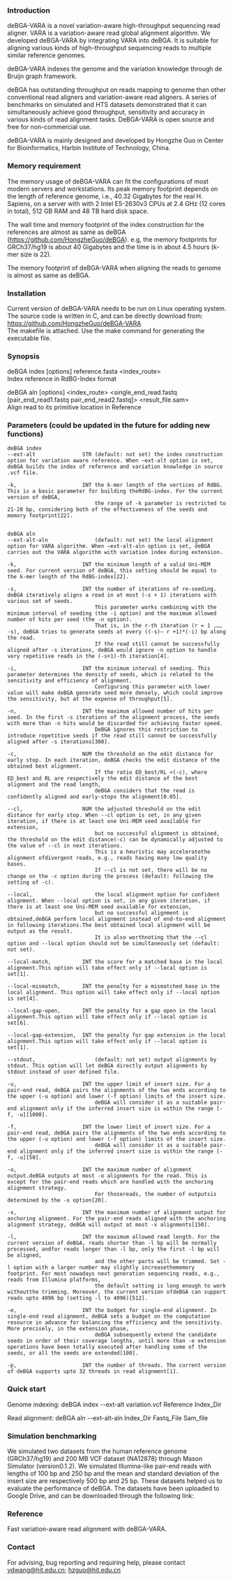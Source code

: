 ### Introduction

deBGA-VARA is a novel variation-aware high-throughput sequencing read aligner. VARA is a variation-aware read global alignment algorithm. We developed deBGA-VARA by integrating VARA into deBGA. It is suitable for aligning various kinds of high-throughput sequencing reads to multiple similar reference genomes.

deBGA-VARA indexes the genome and the variation knowledge through de Bruijn graph framework. 

deBGA has outstanding throughput on reads mapping to genome than other conventional read aligners and variation-aware read aligners. A series of benchmarks on simulated and HTS datasets demonstrated that it can simultaneously achieve good throughput, sensitivity and accuracy in various kinds of read alignment tasks. DeBGA-VARA is open source and free for non-commercial use.

deBGA-VARA is mainly designed and developed by Hongzhe Guo in Center for Bioinformatics, Harbin Institute of Technology, China.

### Memory requirement
The memory usage of deBGA-VARA can fit the configurations of most modern servers and workstations. Its peak memory footprint depends on the length of reference genome, i.e., 40.32 Gigabytes for the real H. Sapiens, on a server with  with 2 Intel E5-2630v3 CPUs at 2.4 GHz (12 cores in total), 512 GB RAM and 48 TB hard disk space.

The wall time and memory footprint of the index construction for the references are almost as same as deBGA (https://github.com/HongzheGuo/deBGA). e.g, the memory footprints for GRCh37/hg19 is about 40 Gigabytes and the time is in about 4.5 hours (k-mer size is 22).

The memory footprint of deBGA-VARA when aligning the reads to genome is almost as same as deBGA.

### Installation

Current version of deBGA-VARA needs to be run on Linux operating system.  
The source code is written in C, and can be directly download from: https://github.com/HongzheGuo/deBGA-VARA  
The makefile is attached. Use the make command for generating the executable file.  

### Synopsis

deBGA index [options] reference.fasta \<index_route\>  
Index reference in RdBG-Index format  

deBGA aln [options] \<index_route\> \<single_end_read.fastq [pair_end_read1.fastq pair_end_read2.fastq]\> \<result_file.sam\>  
Align read to its primitive location in Reference  

### Parameters (could be updated in the future for adding new functions)
```
deBGA index   
--ext-alt 				STR	(default: not set) the index construction option for variation aware reference. When –ext-alt option is set, deBGA builds the index of reference and variation knowledge in source .vcf file. 

-k,                     INT the k-mer length of the vertices of RdBG. This is a basic parameter for building theRdBG-index. For the current version of deBGA, 
							the range of -k parameter is restricted to 21-28 bp, considering both of the effectiveness of the seeds and memory footprint[22]. 
 
 
deBGA aln 
--ext-alt-aln 				(default: not set) the local alignment option for VARA algorithm. When –ext-alt-aln option is set, deBGA carries out the VARA algorithm with variation index during extension. 

-k,                     INT the minimum length of a valid Uni-MEM seed. For current version of deBGA, this setting should be equal to the k-mer length of the RdBG-index[22].    

-s,                     INT the number of iterations of re-seeding. deBGA iteratively aligns a read in at most (-s + 1) iterations with various set of seeds. 
							This parameter works combining with the minimum interval of seeding (the -i option) and the maximum allowed number of hits per seed (the -n option). 
							That is, in the r-th iteration (r = 1 ,…, -s), deBGA tries to generate seeds at every ((-s)– r +1)*(-i) bp along the read. 
							If the read still cannot be successfully aligned after -s iterations, deBGA would ignore -n option to handle very repetitive reads in the (-s+1)-th iteration[4].    

-i,                     INT the minimum interval of seeding. This parameter determines the density of seeds, which is related to the sensitivity and efficiency of alignment. 
							Configuring this parameter with lower value will make deBGA generate seed more densely, which could improve the sensitivity, but at the expense of throughput[5].   

-n,                     INT the maximum allowed number of hits per seed. In the first -s iterations of the alignment process, the seeds with more than -n hits would be discarded for achieving faster speed.
							DeBGA ignores this restriction to introduce repetitive seeds if the read still cannot be successfully aligned after -s iterations[300].  
							
-c,                     NUM the threshold on the edit distance for early stop. In each iteration, deBGA checks the edit distance of the obtained best alignment. 
							If the ratio ED_best/RL <(-c), where ED_best and RL are respectively the edit distance of the best alignment and the read length, 
							deBGA considers that the read is confidently aligned and early-stops the alignment[0.05].    

--cl,                   NUM the adjusted threshold on the edit distance for early stop. When --cl option is set, in any given iteration, if there is at least one Uni-MEM seed available for extension, 
							but no successful alignment is obtained, the threshold on the edit distance(-c) can be dynamically adjusted to the value of --cl in next iterations. 
							This is a heuristic may acceleratethe alignment ofdivergent reads, e.g., reads having many low quality bases. 
							If --cl is not set, there will be no change on the -c option during the process (default: following the setting of -c).    

--local,                    the local alignment option for confident alignment. When --local option is set, in any given iteration, if there is at least one Uni-MEM seed available for extension, 
							but no successful alignment is obtained,deBGA perform local alignment instead of end-to-end alignment in following iterations.The best obtained local alignment will be output as the result. 
							It is also worthnoting that the --cl option and --local option should not be simultaneously set (default: not set).    

--local-match,          INT the score for a matched base in the local alignment.This option will take effect only if --local option is set[1].     

--local-mismatch,       INT the penalty for a mismatched base in the local alignment. This option will take effect only if --local option is set[4].    

--local-gap-open,       INT the penalty for a gap open in the local alignment.This option will take effect only if --local option is set[6].    

--local-gap-extension,  INT the penalty for gap extension in the local alignment.This option will take effect only if --local option is set[1].     

--stdout,					(default: not set) output alignments by stdout. This option will let deBGA directly output alignments by stdout instead of user defined file.

-u,                     INT the upper limit of insert size. For a pair-end read, deBGA pairs the alignments of the two ends according to the upper (-u option) and lower (-f option) limits of the insert size.
							deBGA will consider it as a suitable pair-end alignment only if the inferred insert size is within the range [-f, -u][1000].

-f,                     INT the lower limit of insert size. For a pair-end read, deBGA pairs the alignments of the two ends according to the upper (-u option) and lower (-f option) limits of the insert size. 
							deBGA will consider it as a suitable pair-end alignment only if the inferred insert size is within the range [-f, -u][50].        

-o,                     INT the maximum number of alignment output.deBGA outputs at most -o alignments for the read. This is except for the pair-end reads which are handled with the anchoring alignment strategy. 
							For thosereads, the number of outputsis determined by the -x option[20].  

-x,                     INT the maximum number of alignment output for anchoring alignment. For the pair-end reads aligned with the anchoring alignment strategy, deBGA will output at most -x alignments[150].    

-l,                     INT the maximum allowed read length. For the current version of deBGA, reads shorter than -l bp will be normally processed, andfor reads longer than -l bp, only the first -l bp will be aligned, 
							and the other parts will be trimmed. Set -l option with a larger number may slightly increasethememory footprint. For most nowadays next generation sequencing reads, e.g., reads from Illumina platforms, 
							the default setting is long enough to work withoutthe trimming. Moreover, the current version ofdeBGA can support reads upto 4096 bp (setting -l to 4096)[512].     

-e,                     INT the budget for single-end alignment. In single-end read alignment, deBGA sets a budget on the computation resource in advance for balancing the efficiency and the sensitivity. More precisely, in the extension phase, 
							deBGA subsequently extend the candidate seeds in order of their coverage lengths, until more than -e extension operations have been totally executed after handling some of the seeds, or all the seeds are extended[100].

-p,                     INT the number of threads. The current version of deBGA supports upto 32 threads in read alignment[1].    
```

### Quick start

Genome indexing:
deBGA index --ext-alt variation.vcf Reference Index_Dir

Read alignment:
deBGA aln --ext-alt-aln Index_Dir Fastq_File Sam_file

### Simulation benchmarking

We simulated two datasets from the human reference genome (GRCh37/hg19) and 200 MB VCF dataset (NA12878) through Mason Simulator (version0.1.2). We simulated Illumina-like pair-end reads with lengths of 100 bp and 250 bp and the mean and standard deviation of the insert size are respectively 500 bp and 25 bp. These datasets helped us to evaluate the performance of deBGA. The datasets have been uploaded to Google Drive, and can be downloaded through the following link:


### Reference

Fast variation-aware read alignment with deBGA-VARA.

### Contact

For advising, bug reporting and requiring help, please contact ydwang@hit.edu.cn; hzguo@hit.edu.cn

